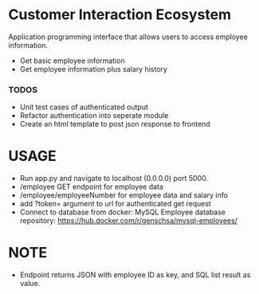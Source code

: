 # Customer Interaction Ecosystem

Application programming interface that allows users to access employee information.

 - Get basic employee information
 - Get employee information plus salary history
 
 ### TODOS
 
 - Unit test cases of authenticated output
 - Refactor authentication into seperate module
 - Create an html template to post json response to frontend
 
 # USAGE
 
 - Run app.py and navigate to localhost (0.0.0.0) port 5000.
 - /employee GET endpoint for employee data
 - /employee/employeeNumber for employee data and salary info
 - add ?token= argument to url for authenticated get request
 - Connect to database from docker: MySQL Employee database 
   repository: https://hub.docker.com/r/genschsa/mysql-employees/

 # NOTE
 
 - Endpoint returns JSON with employee ID as key, and SQL list result as value.